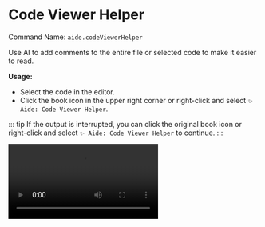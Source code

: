 # Code Viewer Helper

Command Name: `aide.codeViewerHelper`

Use AI to add comments to the entire file or selected code to make it easier to read.

**Usage:**

- Select the code in the editor.
- Click the book icon in the upper right corner or right-click and select `✨ Aide: Code Viewer Helper`.

::: tip
If the output is interrupted, you can click the original book icon or right-click and select `✨ Aide: Code Viewer Helper` to continue.
:::

<Video src="/videos/aide-code-viewer-helper.mp4"/>

**Related Configuration:**

- You can customize the corresponding AI prompt template by configuring [`aide.codeViewerHelperPrompt`](../configuration/code-viewer-helper-prompt.md).
